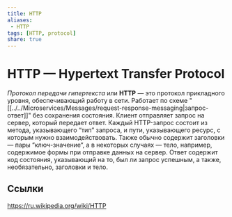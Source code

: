 ```yaml
---
title: HTTP
aliases:
 - HTTP
tags: [HTTP, protocol]
share: true
---
```

# HTTP — Hypertext Transfer Protocol
*Протокол передачи гипертекста* или **HTTP** — это протокол прикладного уровня, обеспечивающий работу в сети. Работает по схеме "[[../../Microservices/Messages/request-response-messaging|запрос-ответ]]" без сохранения состояния. Клиент отправляет запрос на сервер, который передает ответ.
Каждый HTTP-запрос состоит из метода, указывающего “тип” запроса, и пути, указывающего ресурс, с которым нужно взаимодействовать. Также обычно содержит заголовки — пары “ключ-значение“, а в некоторых случаях — тело, например, содержимое формы при отправке данных на сервер.
Ответ содержит код состояния, указывающий на то, был ли запрос успешным, а также, необязательно, заголовки и тело.
## Ссылки
https://ru.wikipedia.org/wiki/HTTP